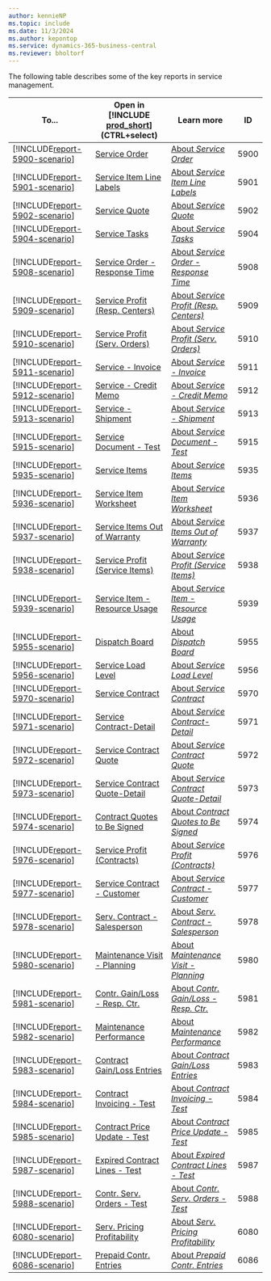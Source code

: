 ```yaml
---
author: kennieNP
ms.topic: include
ms.date: 11/3/2024
ms.author: kepontop
ms.service: dynamics-365-business-central
ms.reviewer: bholtorf
---
```


The following table describes some of the key reports in service management.

| To...  | Open in [!INCLUDE [prod_short](prod_short.md)] (CTRL+select) | Learn more | ID | 
| ------ | ------------------------------------------------------------ | ---------- | -- |
| [!INCLUDE[report-5900-scenario](../includes/report-5900-scenario-include.md)] | [Service Order](https://businesscentral.dynamics.com?report=5900) | [About *Service Order*](../reports/report-5900.md) | 5900 |
| [!INCLUDE[report-5901-scenario](../includes/report-5901-scenario-include.md)] | [Service Item Line Labels](https://businesscentral.dynamics.com?report=5901) | [About *Service Item Line Labels*](../reports/report-5901.md) | 5901 |
| [!INCLUDE[report-5902-scenario](../includes/report-5902-scenario-include.md)] | [Service Quote](https://businesscentral.dynamics.com?report=5902) | [About *Service Quote*](../reports/report-5902.md) | 5902 |
| [!INCLUDE[report-5904-scenario](../includes/report-5904-scenario-include.md)] | [Service Tasks](https://businesscentral.dynamics.com?report=5904) | [About *Service Tasks*](../reports/report-5904.md) | 5904 |
| [!INCLUDE[report-5908-scenario](../includes/report-5908-scenario-include.md)] | [Service Order - Response Time](https://businesscentral.dynamics.com?report=5908) | [About *Service Order - Response Time*](../reports/report-5908.md) | 5908 |
| [!INCLUDE[report-5909-scenario](../includes/report-5909-scenario-include.md)] | [Service Profit (Resp. Centers)](https://businesscentral.dynamics.com?report=5909) | [About *Service Profit (Resp. Centers)*](../reports/report-5909.md) | 5909 |
| [!INCLUDE[report-5910-scenario](../includes/report-5910-scenario-include.md)] | [Service Profit (Serv. Orders)](https://businesscentral.dynamics.com?report=5910) | [About *Service Profit (Serv. Orders)*](../reports/report-5910.md) | 5910 |
| [!INCLUDE[report-5911-scenario](../includes/report-5911-scenario-include.md)] | [Service - Invoice](https://businesscentral.dynamics.com?report=5911) | [About *Service - Invoice*](../reports/report-5911.md) | 5911 |
| [!INCLUDE[report-5912-scenario](../includes/report-5912-scenario-include.md)] | [Service - Credit Memo](https://businesscentral.dynamics.com?report=5912) | [About *Service - Credit Memo*](../reports/report-5912.md) | 5912 |
| [!INCLUDE[report-5913-scenario](../includes/report-5913-scenario-include.md)] | [Service - Shipment](https://businesscentral.dynamics.com?report=5913) | [About *Service - Shipment*](../reports/report-5913.md) | 5913 |
| [!INCLUDE[report-5915-scenario](../includes/report-5915-scenario-include.md)] | [Service Document - Test](https://businesscentral.dynamics.com?report=5915) | [About *Service Document - Test*](../reports/report-5915.md) | 5915 |
| [!INCLUDE[report-5935-scenario](../includes/report-5935-scenario-include.md)] | [Service Items](https://businesscentral.dynamics.com?report=5935) | [About *Service Items*](../reports/report-5935.md) | 5935 |
| [!INCLUDE[report-5936-scenario](../includes/report-5936-scenario-include.md)] | [Service Item Worksheet](https://businesscentral.dynamics.com?report=5936) | [About *Service Item Worksheet*](../reports/report-5936.md) | 5936 |
| [!INCLUDE[report-5937-scenario](../includes/report-5937-scenario-include.md)] | [Service Items Out of Warranty](https://businesscentral.dynamics.com?report=5937) | [About *Service Items Out of Warranty*](../reports/report-5937.md) | 5937 |
| [!INCLUDE[report-5938-scenario](../includes/report-5938-scenario-include.md)] | [Service Profit (Service Items)](https://businesscentral.dynamics.com?report=5938) | [About *Service Profit (Service Items)*](../reports/report-5938.md) | 5938 |
| [!INCLUDE[report-5939-scenario](../includes/report-5939-scenario-include.md)] | [Service Item - Resource Usage](https://businesscentral.dynamics.com?report=5939) | [About *Service Item - Resource Usage*](../reports/report-5939.md) | 5939 |
| [!INCLUDE[report-5955-scenario](../includes/report-5955-scenario-include.md)] | [Dispatch Board](https://businesscentral.dynamics.com?report=5955) | [About *Dispatch Board*](../reports/report-5955.md) | 5955 |
| [!INCLUDE[report-5956-scenario](../includes/report-5956-scenario-include.md)] | [Service Load Level](https://businesscentral.dynamics.com?report=5956) | [About *Service Load Level*](../reports/report-5956.md) | 5956 |
| [!INCLUDE[report-5970-scenario](../includes/report-5970-scenario-include.md)] | [Service Contract](https://businesscentral.dynamics.com?report=5970) | [About *Service Contract*](../reports/report-5970.md) | 5970 |
| [!INCLUDE[report-5971-scenario](../includes/report-5971-scenario-include.md)] | [Service Contract-Detail](https://businesscentral.dynamics.com?report=5971) | [About *Service Contract-Detail*](../reports/report-5971.md) | 5971 |
| [!INCLUDE[report-5972-scenario](../includes/report-5972-scenario-include.md)] | [Service Contract Quote](https://businesscentral.dynamics.com?report=5972) | [About *Service Contract Quote*](../reports/report-5972.md) | 5972 |
| [!INCLUDE[report-5973-scenario](../includes/report-5973-scenario-include.md)] | [Service Contract Quote-Detail](https://businesscentral.dynamics.com?report=5973) | [About *Service Contract Quote-Detail*](../reports/report-5973.md) | 5973 |
| [!INCLUDE[report-5974-scenario](../includes/report-5974-scenario-include.md)] | [Contract Quotes to Be Signed](https://businesscentral.dynamics.com?report=5974) | [About *Contract Quotes to Be Signed*](../reports/report-5974.md) | 5974 |
| [!INCLUDE[report-5976-scenario](../includes/report-5976-scenario-include.md)] | [Service Profit (Contracts)](https://businesscentral.dynamics.com?report=5976) | [About *Service Profit (Contracts)*](../reports/report-5976.md) | 5976 |
| [!INCLUDE[report-5977-scenario](../includes/report-5977-scenario-include.md)] | [Service Contract - Customer](https://businesscentral.dynamics.com?report=5977) | [About *Service Contract - Customer*](../reports/report-5977.md) | 5977 |
| [!INCLUDE[report-5978-scenario](../includes/report-5978-scenario-include.md)] | [Serv. Contract - Salesperson](https://businesscentral.dynamics.com?report=5978) | [About *Serv. Contract - Salesperson*](../reports/report-5978.md) | 5978 |
| [!INCLUDE[report-5980-scenario](../includes/report-5980-scenario-include.md)] | [Maintenance Visit - Planning](https://businesscentral.dynamics.com?report=5980) | [About *Maintenance Visit - Planning*](../reports/report-5980.md) | 5980 |
| [!INCLUDE[report-5981-scenario](../includes/report-5981-scenario-include.md)] | [Contr. Gain/Loss - Resp. Ctr.](https://businesscentral.dynamics.com?report=5981) | [About *Contr. Gain/Loss - Resp. Ctr.*](../reports/report-5981.md) | 5981 |
| [!INCLUDE[report-5982-scenario](../includes/report-5982-scenario-include.md)] | [Maintenance Performance](https://businesscentral.dynamics.com?report=5982) | [About *Maintenance Performance*](../reports/report-5982.md) | 5982 |
| [!INCLUDE[report-5983-scenario](../includes/report-5983-scenario-include.md)] | [Contract Gain/Loss Entries](https://businesscentral.dynamics.com?report=5983) | [About *Contract Gain/Loss Entries*](../reports/report-5983.md) | 5983 |
| [!INCLUDE[report-5984-scenario](../includes/report-5984-scenario-include.md)] | [Contract Invoicing - Test](https://businesscentral.dynamics.com?report=5984) | [About *Contract Invoicing - Test*](../reports/report-5984.md) | 5984 |
| [!INCLUDE[report-5985-scenario](../includes/report-5985-scenario-include.md)] | [Contract Price Update - Test](https://businesscentral.dynamics.com?report=5985) | [About *Contract Price Update - Test*](../reports/report-5985.md) | 5985 |
| [!INCLUDE[report-5987-scenario](../includes/report-5987-scenario-include.md)] | [Expired Contract Lines - Test](https://businesscentral.dynamics.com?report=5987) | [About *Expired Contract Lines - Test*](../reports/report-5987.md) | 5987 |
| [!INCLUDE[report-5988-scenario](../includes/report-5988-scenario-include.md)] | [Contr. Serv. Orders - Test](https://businesscentral.dynamics.com?report=5988) | [About *Contr. Serv. Orders - Test*](../reports/report-5988.md) | 5988 |
| [!INCLUDE[report-6080-scenario](../includes/report-6080-scenario-include.md)] | [Serv. Pricing Profitability](https://businesscentral.dynamics.com?report=6080) | [About *Serv. Pricing Profitability*](../reports/report-6080.md) | 6080 |
| [!INCLUDE[report-6086-scenario](../includes/report-6086-scenario-include.md)] | [Prepaid Contr. Entries](https://businesscentral.dynamics.com?report=6086) | [About *Prepaid Contr. Entries*](../reports/report-6086.md) | 6086 |